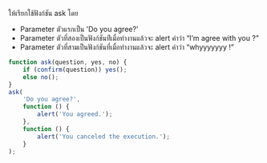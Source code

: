 ให้เรียกใช้ฟังก์ชัน ask โดย

-   Parameter ตัวแรกเป็น 'Do you agree?'
-   Parameter ตัวที่สองเป็นฟังก์ชันท่ีเมื่อทำงานแล้วจะ alert คำว่า “I’m agree with you ?”
-   Parameter ตัวที่สามเป็นฟังก์ชันที่เมื่อทำงานแล้วจะ alert คำว่า “whyyyyyyy !”

```js
function ask(question, yes, no) {
    if (confirm(question)) yes();
    else no();
}
ask(
    'Do you agree?',
    function () {
        alert('You agreed.');
    },
    function () {
        alert('You canceled the execution.');
    }
);
```
